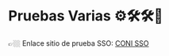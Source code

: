 # Pruebas Varias ⚙️🛠️🛠🤖

👉🏼 Enlace sitio de prueba SSO: [CONI SSO](https://manuelpalomeque.github.io/Prueba1/)
